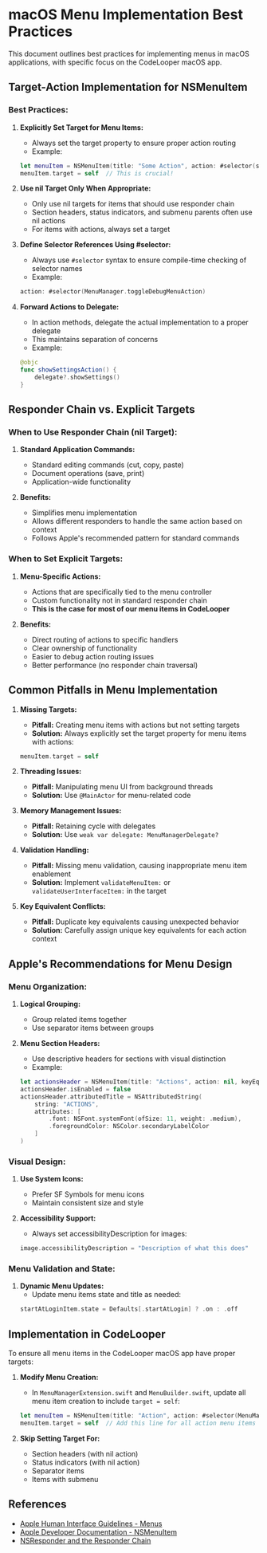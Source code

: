 # macOS Menu Implementation Best Practices

This document outlines best practices for implementing menus in macOS applications, with specific focus on the CodeLooper macOS app.

## Target-Action Implementation for NSMenuItem

### Best Practices:

1. **Explicitly Set Target for Menu Items:**

   - Always set the target property to ensure proper action routing
   - Example:

   ```swift
   let menuItem = NSMenuItem(title: "Some Action", action: #selector(someAction), keyEquivalent: "")
   menuItem.target = self  // This is crucial!
   ```

2. **Use nil Target Only When Appropriate:**

   - Only use nil targets for items that should use responder chain
   - Section headers, status indicators, and submenu parents often use nil actions
   - For items with actions, always set a target

3. **Define Selector References Using #selector:**

   - Always use `#selector` syntax to ensure compile-time checking of selector names
   - Example:

   ```swift
   action: #selector(MenuManager.toggleDebugMenuAction)
   ```

4. **Forward Actions to Delegate:**
   - In action methods, delegate the actual implementation to a proper delegate
   - This maintains separation of concerns
   - Example:
   ```swift
   @objc
   func showSettingsAction() {
       delegate?.showSettings()
   }
   ```

## Responder Chain vs. Explicit Targets

### When to Use Responder Chain (nil Target):

1. **Standard Application Commands:**

   - Standard editing commands (cut, copy, paste)
   - Document operations (save, print)
   - Application-wide functionality

2. **Benefits:**
   - Simplifies menu implementation
   - Allows different responders to handle the same action based on context
   - Follows Apple's recommended pattern for standard commands

### When to Set Explicit Targets:

1. **Menu-Specific Actions:**

   - Actions that are specifically tied to the menu controller
   - Custom functionality not in standard responder chain
   - **This is the case for most of our menu items in CodeLooper**

2. **Benefits:**
   - Direct routing of actions to specific handlers
   - Clear ownership of functionality
   - Easier to debug action routing issues
   - Better performance (no responder chain traversal)

## Common Pitfalls in Menu Implementation

1. **Missing Targets:**

   - **Pitfall:** Creating menu items with actions but not setting targets
   - **Solution:** Always explicitly set the target property for menu items with actions:

   ```swift
   menuItem.target = self
   ```

2. **Threading Issues:**

   - **Pitfall:** Manipulating menu UI from background threads
   - **Solution:** Use `@MainActor` for menu-related code

3. **Memory Management Issues:**

   - **Pitfall:** Retaining cycle with delegates
   - **Solution:** Use `weak var delegate: MenuManagerDelegate?`

4. **Validation Handling:**

   - **Pitfall:** Missing menu validation, causing inappropriate menu item enablement
   - **Solution:** Implement `validateMenuItem:` or `validateUserInterfaceItem:` in the target

5. **Key Equivalent Conflicts:**
   - **Pitfall:** Duplicate key equivalents causing unexpected behavior
   - **Solution:** Carefully assign unique key equivalents for each action context

## Apple's Recommendations for Menu Design

### Menu Organization:

1. **Logical Grouping:**

   - Group related items together
   - Use separator items between groups

2. **Menu Section Headers:**
   - Use descriptive headers for sections with visual distinction
   - Example:
   ```swift
   let actionsHeader = NSMenuItem(title: "Actions", action: nil, keyEquivalent: "")
   actionsHeader.isEnabled = false
   actionsHeader.attributedTitle = NSAttributedString(
       string: "ACTIONS",
       attributes: [
           .font: NSFont.systemFont(ofSize: 11, weight: .medium),
           .foregroundColor: NSColor.secondaryLabelColor
       ]
   )
   ```

### Visual Design:

1. **Use System Icons:**

   - Prefer SF Symbols for menu icons
   - Maintain consistent size and style

2. **Accessibility Support:**
   - Always set accessibilityDescription for images:
   ```swift
   image.accessibilityDescription = "Description of what this does"
   ```

### Menu Validation and State:

1. **Dynamic Menu Updates:**
   - Update menu items state and title as needed:
   ```swift
   startAtLoginItem.state = Defaults[.startAtLogin] ? .on : .off
   ```

## Implementation in CodeLooper

To ensure all menu items in the CodeLooper macOS app have proper targets:

1. **Modify Menu Creation:**

   - In `MenuManagerExtension.swift` and `MenuBuilder.swift`, update all menu item creation to include `target = self`:

   ```swift
   let menuItem = NSMenuItem(title: "Action", action: #selector(MenuManager.action), keyEquivalent: "")
   menuItem.target = self  // Add this line for all action menu items
   ```

2. **Skip Setting Target For:**
   - Section headers (with nil action)
   - Status indicators (with nil action)
   - Separator items
   - Items with submenu

## References

- [Apple Human Interface Guidelines - Menus](https://developer.apple.com/design/human-interface-guidelines/menus)
- [Apple Developer Documentation - NSMenuItem](https://developer.apple.com/documentation/appkit/nsmenuitem)
- [NSResponder and the Responder Chain](https://developer.apple.com/documentation/appkit/nsresponder)
